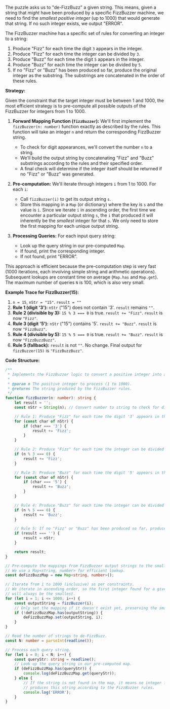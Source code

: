 The puzzle asks us to "de-FizzBuzz" a given string. This means, given a string that *might* have been produced by a specific FizzBuzzer machine, we need to find the *smallest positive integer* (up to 1000) that would generate that string. If no such integer exists, we output "ERROR".

The FizzBuzzer machine has a specific set of rules for converting an integer to a string:
1.  Produce "Fizz" for each time the digit `3` appears in the integer.
2.  Produce "Fizz" for each time the integer can be divided by `3`.
3.  Produce "Buzz" for each time the digit `5` appears in the integer.
4.  Produce "Buzz" for each time the integer can be divided by `5`.
5.  If no "Fizz" or "Buzz" has been produced so far, produce the original integer as the substring.
The substrings are concatenated in the order of these rules.

**Strategy:**

Given the constraint that the target integer must be between 1 and 1000, the most efficient strategy is to pre-compute all possible outputs of the FizzBuzzer for integers from 1 to 1000.

1.  **Forward Mapping Function (`fizzBuzzer`):** We'll first implement the `fizzBuzzer(n: number)` function exactly as described by the rules. This function will take an integer `n` and return the corresponding FizzBuzzer string.
    *   To check for digit appearances, we'll convert the number `n` to a string.
    *   We'll build the output string by concatenating "Fizz" and "Buzz" substrings according to the rules and their specified order.
    *   A final check will determine if the integer itself should be returned if no "Fizz" or "Buzz" was generated.

2.  **Pre-computation:** We'll iterate through integers `i` from 1 to 1000. For each `i`:
    *   Call `fizzBuzzer(i)` to get its output string `s`.
    *   Store this mapping in a `Map` (or dictionary) where the key is `s` and the value is `i`. Since we iterate `i` in ascending order, the first time we encounter a particular output string `s`, the `i` that produced it will inherently be the *smallest* integer for that `s`. We only need to store the first mapping for each unique output string.

3.  **Processing Queries:** For each input query string:
    *   Look up the query string in our pre-computed `Map`.
    *   If found, print the corresponding integer.
    *   If not found, print "ERROR".

This approach is efficient because the pre-computation step is very fast (1000 iterations, each involving simple string and arithmetic operations). Subsequent lookups are constant time on average (`Map.has` and `Map.get`). The maximum number of queries `N` is 100, which is also very small.

**Example Trace for FizzBuzzer(15):**
1.  `n = 15`, `nStr = "15"`. `result = ""`
2.  **Rule 1 (digit '3'):** `nStr` ("15") does not contain '3'. `result` remains `""`.
3.  **Rule 2 (divisible by 3):** `15 % 3 === 0` is true. `result += "Fizz"`. `result` is now `"Fizz"`.
4.  **Rule 3 (digit '5'):** `nStr` ("15") contains '5'. `result += "Buzz"`. `result` is now `"FizzBuzz"`.
5.  **Rule 4 (divisible by 5):** `15 % 5 === 0` is true. `result += "Buzz"`. `result` is now `"FizzBuzzBuzz"`.
6.  **Rule 5 (fallback):** `result` is not `""`. No change.
Final output for `fizzBuzzer(15)` is `"FizzBuzzBuzz"`.

**Code Structure:**



```typescript
/**
 * Implements the FizzBuzzer logic to convert a positive integer into a string.
 *
 * @param n The positive integer to process (1 to 1000).
 * @returns The string produced by the FizzBuzzer rules.
 */
function fizzBuzzer(n: number): string {
    let result = '';
    const nStr = String(n); // Convert number to string to check for digits

    // Rule 1: Produce "Fizz" for each time the digit '3' appears in the integer.
    for (const char of nStr) {
        if (char === '3') {
            result += 'Fizz';
        }
    }

    // Rule 2: Produce "Fizz" for each time the integer can be divided by '3'.
    if (n % 3 === 0) {
        result += 'Fizz';
    }

    // Rule 3: Produce "Buzz" for each time the digit '5' appears in the integer.
    for (const char of nStr) {
        if (char === '5') {
            result += 'Buzz';
        }
    }

    // Rule 4: Produce "Buzz" for each time the integer can be divided by '5'.
    if (n % 5 === 0) {
        result += 'Buzz';
    }

    // Rule 5: If no "Fizz" or "Buzz" has been produced so far, produce the original integer as the substring.
    if (result === '') {
        result = nStr;
    }

    return result;
}

// Pre-compute the mappings from FizzBuzzer output strings to the smallest input integer.
// We use a Map<string, number> for efficient lookup.
const deFizzBuzzMap = new Map<string, number>();

// Iterate from 1 to 1000 (inclusive) as per constraints.
// We iterate in ascending order, so the first integer found for a given output string
// will always be the smallest.
for (let i = 1; i <= 1000; i++) {
    const outputString = fizzBuzzer(i);
    // Only set the mapping if it doesn't exist yet, preserving the smallest 'i'
    if (!deFizzBuzzMap.has(outputString)) {
        deFizzBuzzMap.set(outputString, i);
    }
}

// Read the number of strings to de-FizzBuzz.
const N: number = parseInt(readline());

// Process each query string.
for (let i = 0; i < N; i++) {
    const queryStr: string = readline();
    // Look up the query string in our pre-computed map.
    if (deFizzBuzzMap.has(queryStr)) {
        console.log(deFizzBuzzMap.get(queryStr));
    } else {
        // If the string is not found in the map, it means no integer from 1 to 1000
        // produces this string according to the FizzBuzzer rules.
        console.log('ERROR');
    }
}

```